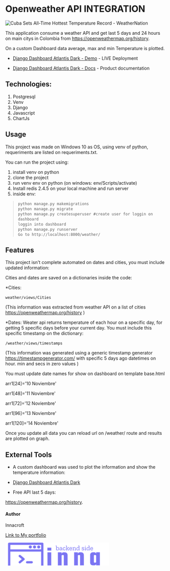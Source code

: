 
  

# Openweather API INTEGRATION

  

![Cuba Sets All-Time Hottest Temperature Record - WeatherNation](https://www.weathernationtv.com/app/uploads/2018/08/100-degree-fahrenheit-thermometer.png)

  

This application consume a weather API and get last 5 days and 24 hours on main citys in Colombia from https://openweathermap.org/history.

On a custom Dashboard data average, max and min Temperature is plotted.

  
  

- [Django Dashboard Atlantis Dark - Demo](https://django-dashboard-atlantis-dark.appseed.us/) - LIVE Deployment

- [Django Dashboard Atlantis Dark - Docs](https://docs.appseed.us/admin-dashboards/django-dashboard-atlantis-dark/) - Product documentation

  
  
  

## Technologies:

1. Postgresql
2. Venv
3. Django
4. Javascript
5. ChartJs

    

## Usage

This project was made on Windows 10 as OS, using venv of python, requeriments are listed on requeriments.txt.

You can run the project using:

  

 1. install venv on python
 2.  clone the project
 3.  run venv env on python (on windows: env/Scripts/activate)
 4. Install redis 2.4.5 on your local machine and run server
 5. inside env:

>     python manage.py makemigrations
>     python manage.py migrate
>     python manage.py createsuperuser #create user for loggin on dashboard
>     loggin into dashboard
>     python manage.py runserver
>     Go to http://localhost:8000/weather/

  

## Features

This project isn't complete automated on dates and cities, you must include updated information:

Cities and dates are saved on a dictionaries inside the code:

*Cities:

    weather/views/Cities

 (This information was extracted from weather API on a list of cities https://openweathermap.org/history )

*Dates: Weater api returns temperature of each hour on a specific day, for getting 5 specific days before your current day. You must include this specific timestamp on the dictionary:

    /weather/views/timestamps

 (This information was generated using a generic timestamp generator https://timestampgenerator.com/ with specific 5 days ago datetimes on hour. min and secs in zero values )

You must update date names for show on dashboard on template base.html

arr1[24]='10 Noviembre'

arr1[48]='11 Noviembre'

arr1[72]='12 Noviembre'

arr1[96]='13 Noviembre'

arr1[120]='14 Noviembre'

Once you update all data you can reload url on /weather/ route and results are plotted on graph.

  

## External Tools

  

- A custom dashboard was used to plot the information and show the temperature information:

- [Django Dashboard Atlantis Dark](https://appseed.us/admin-dashboards/django-dashboard-atlantis-dark)

- Free API last 5 days:

https://openweathermap.org/history.

#### Author

Innacroft

[Link to My portfolio](https://innacroft.github.io/portfolio/)<br>

![](https://github.com/innacroft/portfolio/blob/gh-pages/images/back_inna.png)
